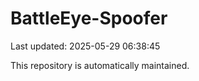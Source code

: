 # BattleEye-Spoofer

Last updated: 2025-05-29 06:38:45

This repository is automatically maintained.
